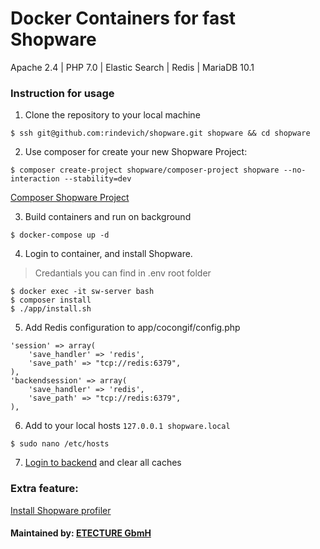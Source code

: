 # Docker Containers for fast Shopware
Apache 2.4 | PHP 7.0 | Elastic Search | Redis | MariaDB 10.1 
### Instruction for usage

1. Clone the repository to your local machine
```
$ ssh git@github.com:rindevich/shopware.git shopware && cd shopware
```
2. Use composer for create your new Shopware Project:
```
$ composer create-project shopware/composer-project shopware --no-interaction --stability=dev
```
[Composer Shopware Project](https://github.com/shopware/composer-project)

3. Build containers and run on background
```
$ docker-compose up -d
```
4. Login to container, and install Shopware.
> Credantials you can find in .env root folder
```
$ docker exec -it sw-server bash
$ composer install
$ ./app/install.sh
```
5. Add Redis configuration to app/cocongif/config.php
```
'session' => array(
    'save_handler' => 'redis',
    'save_path' => "tcp://redis:6379",
),
'backendsession' => array(
    'save_handler' => 'redis',
    'save_path' => "tcp://redis:6379",
),
```
6. Add to your local hosts `127.0.0.1 shopware.local`
```
$ sudo nano /etc/hosts
```
7. [Login to backend](http://shopware.local/backend) and clear all caches

### Extra feature:
[Install Shopware profiler](https://github.com/FriendsOfShopware/FroshProfiler)

#### Maintained by: [ETECTURE GbmH](https://www.etecture.de)